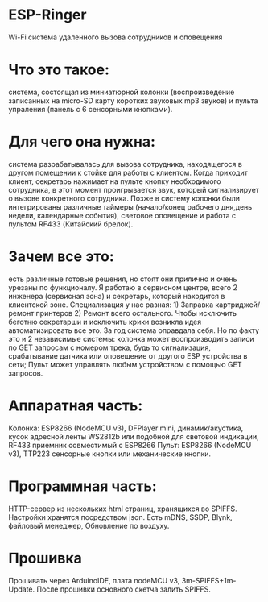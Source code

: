 # ESP-Ringer
Wi-Fi система удаленного вызова сотрудников и оповещения

# Что это такое: 
система, состоящая из миниатюрной колонки (воспроизведение записанных на micro-SD карту коротких звуковых mp3 звуков) и пульта упраления (панель с 6 сенсорными кнопками).
# Для чего она нужна:
система разрабатывалась для вызова сотрудника, находящегося в другом помещении к стойке для работы с клиентом. Когда приходит клиент, секретарь нажимает на пульте кнопку необходимого сотрудника, в этот момент проигрывается звук, который сигнализирует о вызове конкретного сотрудника. Позже в систему колонки были интегрированы различные таймеры (начало/конец рабочего дня,день недели, календарные события), световое оповещение и работа с пультом RF433 (Китайский брелок).
# Зачем все это:
есть различные готовые решения, но стоят они прилично и очень урезаны по функционалу. 
Я работаю в сервисном центре, всего 2 инженера (сервисная зона) и секретарь, который находится в клиентской зоне. Специализация у нас разная: 1) Заправка картриджей/ремонт принтеров 2) Ремонт всего остального. Чтобы исключить беготню секретарши и исключить крики возникла идея автоматизировать все это. За год система оправдала себя. Но по факту это и 2 независимые системы: колонка может воспроизводить записи по GET запросам с номером трека, будь то сигнализация, срабатывание датчика или оповещение от другого ESP устройства в сети; Пульт может управлять любым устройством с помощью GET запросов.
# Аппаратная часть:
Колонка: ESP8266 (NodeMCU v3), DFPlayer mini, динамик/акустика, кусок адресной ленты WS2812b или подобной для световой индикации, RF433 приемник совместимый с ESP8266
Пульт: ESP8266 (NodeMCU v3), TTP223 сенсорные кнопки или механические кнопки.
# Программная часть:
HTTP-сервер из нескольких html страниц, хранящихся во SPIFFS. Настройки хранятся посредством json. Есть mDNS, SSDP, Blynk, файловый менеджер, Обновление по воздуху.
# Прошивка
Прошивать через ArduinoIDE, плата nodeMCU v3, 3m-SPIFFS+1m-Update. После прошивки основного скетча залить SPIFFS.
